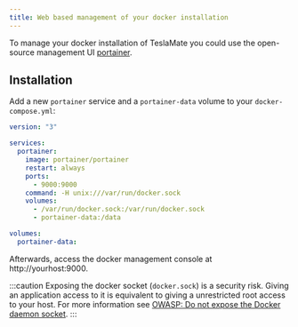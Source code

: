 ```yaml
---
title: Web based management of your docker installation
---
```


To manage your docker installation of TeslaMate you could use the open-source management UI [portainer](https://portainer.io).

## Installation

Add a new `portainer` service and a `portainer-data` volume to your `docker-compose.yml`:

```yml docker-compose.yml {4-12,15}
version: "3"

services:
  portainer:
    image: portainer/portainer
    restart: always
    ports:
      - 9000:9000
    command: -H unix:///var/run/docker.sock
    volumes:
      - /var/run/docker.sock:/var/run/docker.sock
      - portainer-data:/data

volumes:
  portainer-data:
```

Afterwards, access the docker management console at http://yourhost:9000.

:::caution
Exposing the docker socket (`docker.sock`) is a security risk. Giving an application access to it is equivalent to giving a unrestricted root access to your host. For more information see [OWASP: Do not expose the Docker daemon socket](https://cheatsheetseries.owasp.org/cheatsheets/Docker_Security_Cheat_Sheet.html#rule-1---do-not-expose-the-docker-daemon-socket-even-to-the-containers).
:::
